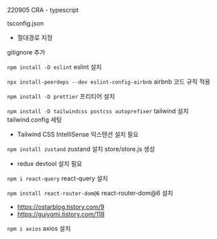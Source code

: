 220905
CRA - typescript

tsconfig.json

-   절대경로 지정

gitignore 추가

`npm install -D eslint`
eslint 설치

`npx install-peerdeps --dev eslint-config-airbnb`
airbnb 코드 규칙 적용

`npm install -D prettier`
프리티어 설치

`npm install -D tailwindcss postcss autoprefixer`
tailwind 설치
tailwind.config 세팅

-   Tailwind CSS IntelliSense 익스텐션 설치 필요

`npm install zustand`
zustand 설치
store/store.js 생성
- redux devtool 설치 필요

`npm i react-query`
react-query 설치

`npm install react-router-dom@6`
react-router-dom@6 설치
-  https://ostarblog.tistory.com/9
-  https://guiyomi.tistory.com/118

`npm i axios`
axios 설치
